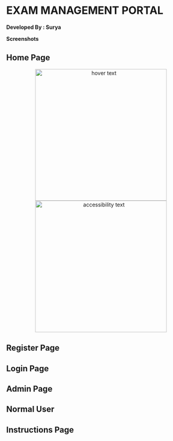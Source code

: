<h1> EXAM MANAGEMENT PORTAL </h1>
 
  <b> Developed By : Surya </b>
 
<b> Screenshots </b>
   
  
<h2>Home Page </h2>
  
   <p align="center">
  <img src=""C:\Users\surya\OneDrive\Pictures\Screenshots\Screenshot (20).png"" width="350" title="hover text">
  <img src="your_relative_path_here_number_2_large_name" width="350" alt="accessibility text">
</p>

 
<h2> Register Page </h2>


<h2> Login Page </h2>


<h2> Admin Page </h2>


<h2> Normal User </h2>

<h2> Instructions Page </h2>
 
 
